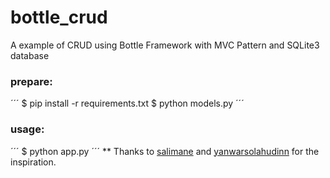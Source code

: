 # bottle_crud
A example of CRUD using Bottle Framework with MVC Pattern and SQLite3 database

### prepare:
´´´
$ pip install -r requirements.txt
$ python models.py
´´´

### usage:
´´´
$ python app.py
´´´
**
Thanks to <a href="https://github.com/salimane/bottle-mvc">salimane</a> and <a href="https://github.com/yanwarsolahudinn/bottleck">yanwarsolahudinn</a> for the inspiration.
